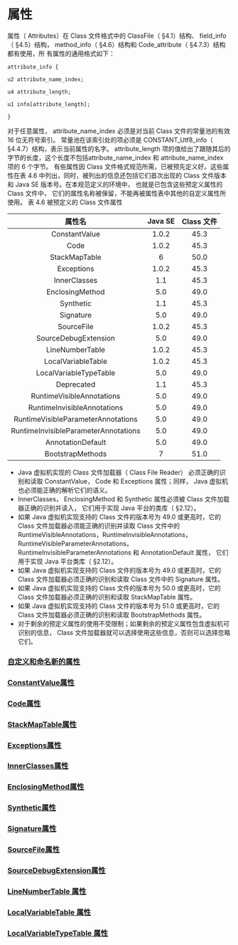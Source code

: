 # 属性

属性（ Attributes）在 Class 文件格式中的 ClassFile（ §4.1）结构、 field_info （ §4.5）结构， method_info（ §4.6）结构和 Code_attribute（ §4.7.3）结构都有使用，所
有属性的通用格式如下：

```
attribute_info {

u2 attribute_name_index;

u4 attribute_length;

u1 info[attribute_length];

}
```

对于任意属性， attribute_name_index 必须是对当前 Class 文件的常量池的有效 16 位无符号索引。 常量池在该索引处的项必须是 CONSTANT_Utf8_info（ §4.4.7）结构，表示当前属性的名字。 attribute_length 项的值给出了跟随其后的字节的长度，这个长度不包括attribute_name_index 和 attribute_name_index 项的 6 个字节。
有些属性因 Class 文件格式规范所需，已被预先定义好。这些属性在表 4.6 中列出，同时，被列出的信息还包括它们首次出现的 Class 文件版本和 Java SE 版本号。在本规范定义的环境中， 也就是已包含这些预定义属性的 Class 文件中， 它们的属性名称被保留，不能再被属性表中其他的自定义属性所使用。
表 4.6 被预定义的 Class 文件属性 

|                 属性名                  | Java SE | Class 文件 |
| :----------------------------------: | :-----: | :------: |
|            ConstantValue             |  1.0.2  |   45.3   |
|                 Code                 |  1.0.2  |   45.3   |
|            StackMapTable             |    6    |   50.0   |
|              Exceptions              |  1.0.2  |   45.3   |
|             InnerClasses             |   1.1   |   45.3   |
|           EnclosingMethod            |   5.0   |   49.0   |
|              Synthetic               |   1.1   |   45.3   |
|              Signature               |   5.0   |   49.0   |
|              SourceFile              |  1.0.2  |   45.3   |
|         SourceDebugExtension         |   5.0   |   49.0   |
|           LineNumberTable            |  1.0.2  |   45.3   |
|          LocalVariableTable          |  1.0.2  |   45.3   |
|        LocalVariableTypeTable        |   5.0   |   49.0   |
|              Deprecated              |   1.1   |   45.3   |
|      RuntimeVisibleAnnotations       |   5.0   |   49.0   |
|     RuntimeInvisibleAnnotations      |   5.0   |   49.0   |
|  RuntimeVisibleParameterAnnotations  |   5.0   |   49.0   |
| RuntimeInvisibleParameterAnnotations |   5.0   |   49.0   |
|          AnnotationDefault           |   5.0   |   49.0   |
|           BootstrapMethods           |    7    |   51.0   |

* Java 虚拟机实现的 Class 文件加载器（ Class File Reader） 必须正确的识别和读取 ConstantValue， Code 和 Exceptions 属性；同样， Java 虚拟机也必须能正确的解析它们的语义。
* InnerClasses， EnclosingMethod 和 Synthetic 属性必须被 Class 文件加载器正确的识别并读入， 它们用于实现 Java 平台的类库（ §2.12）。
* 如果 Java 虚拟机实现支持的 Class 文件的版本号为 49.0 或更高时，它的 Class 文件加载器必须能正确的识别并读取 Class 文件中的 RuntimeVisibleAnnotations，RuntimeInvisibleAnnotations， RuntimeVisibleParameterAnnotations，RuntimeInvisibleParameterAnnotations 和 AnnotationDefault 属性， 它们用于实现 Java 平台类库（ §2.12）。 
* 如果 Java 虚拟机实现支持的 Class 文件的版本号为 49.0 或更高时，它的 Class 文件加载器必须正确的识别和读取 Class 文件中的 Signature 属性。
* 如果 Java 虚拟机实现支持的 Class 文件的版本号为 50.0 或更高时，它的 Class 文件加载器必须正确的识别和读取 StackMapTable 属性。
* 如果 Java 虚拟机实现支持的 Class 文件的版本号为 51.0 或更高时，它的 Class 文件加载器必须正确的识别和读取 BootstrapMethods 属性。
* 对于剩余的预定义属性的使用不受限制；如果剩余的预定义属性包含虚拟机可识别的信息， Class 文件加载器就可以选择使用这些信息，否则可以选择忽略它们。 


### [自定义和命名新的属性](CustomizeAndNameNewProperties.md)

### [ConstantValue属性](ConstantValue.md)

### [Code属性](Code.md)

### [StackMapTable属性](StackMapTable.md)

### [Exceptions属性](Exceptions.md)

### [InnerClasses属性](InnerClasses.md)

### [EnclosingMethod属性](EnclosingMethod.md)

### [Synthetic属性](Synthetic.md)

### [Signature属性](Signature.md)

### [SourceFile属性](SourceFile.md)

### [SourceDebugExtension属性](SourceDebugExtension.md)

### [LineNumberTable 属性](LineNumberTable.md)

### [LocalVariableTable 属性](LocalVariableTable.md)

### [LocalVariableTypeTable 属性](LocalVariableTypeTable.md)